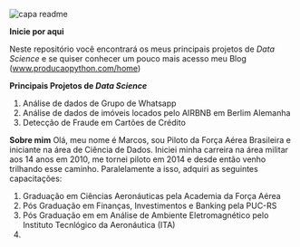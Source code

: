 ![capa readme](https://user-images.githubusercontent.com/68914568/144296701-9d7e5510-2f80-404d-b114-67933452649c.png)

**Inicie por aqui**

Neste repositório você encontrará os meus principais projetos de *Data Science* e se quiser conhecer um pouco mais acesso meu Blog (www.producaopython.com/home)


**Principais Projetos de *Data Science***
1. Análise de dados de Grupo de Whatsapp
2. Análise de dados de imóveis locados pelo AIRBNB em Berlim Alemanha
3. Detecção de Fraude em Cartões de Crédito

**Sobre mim**
Olá, meu nome é Marcos, sou Piloto da Força Aérea Brasileira e iniciante na área de Ciência de Dados. Iniciei minha carreira na área militar aos 14 anos em 2010, me tornei piloto em 2014 e desde então venho trilhando esse caminho. Paralelamente a isso, adquiri as seguintes capacitações:

1. Graduação em Ciências Aeronáuticas pela Academia da Força Aérea
2. Pós Graduação em Finanças, Investimentos e Banking pela PUC-RS
3. Pós Graduação em  em Análise de Ambiente Eletromagnético pelo Instituto Tecnlógico da Aeronáutica (ITA)
4.  

